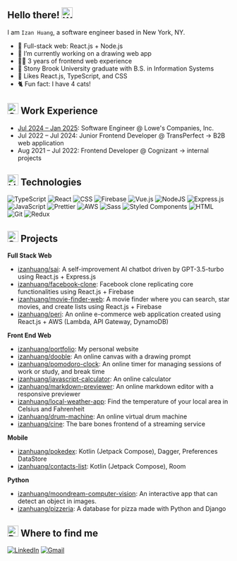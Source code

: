 ## Hello there! <img src="https://raw.githubusercontent.com/Tarikul-Islam-Anik/Animated-Fluent-Emojis/master/Emojis/Hand%20gestures/Waving%20Hand%20Light%20Skin%20Tone.png" alt="Waving Hand Light Skin Tone" width="25" height="25" />
I am `Izan Huang`, a software engineer based in New York, NY.

- 🌱 Full-stack web: React.js + Node.js
- 🔭 I’m currently working on a drawing web app
- 👩‍💻 3 years of frontend web experience
- 🏫 Stony Brook University graduate with B.S. in Information Systems
- 💜 Likes React.js, TypeScript, and CSS
- 🐈 Fun fact: I have 4 cats!

## <img src="https://raw.githubusercontent.com/Tarikul-Islam-Anik/Animated-Fluent-Emojis/master/Emojis/Travel%20and%20places/Office%20Building.png" alt="Office Building" width="25" height="25" /> Work Experience
- [Jul 2024 – Jan 2025](https://www.lowes.com/): Software Engineer @ Lowe's Companies, Inc.
- Jul 2022 – Jul 2024: Junior Frontend Developer @ TransPerfect -> B2B web application
- Aug 2021 – Jul 2022: Frontend Developer @ Cognizant -> internal projects

## <img src="https://raw.githubusercontent.com/Tarikul-Islam-Anik/Animated-Fluent-Emojis/master/Emojis/Smilies/Light%20Blue%20Heart.png" alt="Light Blue Heart" width="25" height="25" /> Technologies
![TypeScript](https://img.shields.io/badge/TypeScript-3178C6?logo=typescript&logoColor=fff)
![React](https://img.shields.io/badge/React-3178C6.svg?logo=react&logoColor=fff)
![CSS](https://img.shields.io/badge/CSS-1572B6?logo=css3&logoColor=fff)
![Firebase](https://img.shields.io/badge/Firebase-039BE5?logo=Firebase&logoColor=fff)
![Vue.js](https://img.shields.io/badge/Vue.js-4FC08D?logo=vuedotjs&logoColor=fff)
![NodeJS](https://img.shields.io/badge/Node.js-6DA55F?logo=node.js&logoColor=fff)
![Express.js](https://img.shields.io/badge/Express.js-6DA55F.svg?logo=express&logoColor=fff)
![JavaScript](https://img.shields.io/badge/JavaScript-yellow?logo=javascript&logoColor=fff)
![Prettier](https://img.shields.io/badge/Prettier-%23F7A41D?&logo=prettier&logoColor=white)
![AWS](https://img.shields.io/badge/AWS-%23FF9900.svg?logo=amazon-aws&logoColor=white)
![Sass](https://img.shields.io/badge/Sass-C69?logo=sass&logoColor=fff)
![Styled Components](https://img.shields.io/badge/Styled_Components-DB7093?logo=styledcomponents&logoColor=fff)
![HTML](https://img.shields.io/badge/HTML-%23E34F26.svg?logo=html5&logoColor=fff)
![Git](https://img.shields.io/badge/Git-F05032?logo=git&logoColor=fff)
![Redux](https://img.shields.io/badge/Redux-%23593d88.svg?logo=redux&logoColor=fff)
<!--- (![React Native](https://img.shields.io/badge/React_Native-%2320232a.svg?logo=react&logoColor=fff)) --->

## <img src="https://raw.githubusercontent.com/Tarikul-Islam-Anik/Animated-Fluent-Emojis/master/Emojis/Travel%20and%20places/Star.png" alt="Star" width="25" height="25" /> Projects
**Full Stack Web**
 - [izanhuang/sai](https://github.com/izanhuang/sai): A self-improvement AI chatbot driven by GPT-3.5-turbo using React.js + Express.js
 - [izanhuang/facebook-clone](https://github.com/izanhuang/facebook-clone): Facebook clone replicating core functionalities using React.js + Firebase
 - [izanhuang/movie-finder-web](https://github.com/izanhuang/movie-finder-web): A movie finder where you can search, star movies, and create lists using React.js + Firebase
 - [izanhuang/peri](https://github.com/izanhuang/peri): An online e-commerce web application created using React.js + AWS (Lambda, API Gateway, DynamoDB)

**Front End Web**
 - [izanhuang/portfolio](https://github.com/izanhuang/portfolio): My personal website
 - [izanhuang/dooble](https://github.com/izanhuang/dooble): An online canvas with a drawing prompt
 - [izanhuang/pomodoro-clock](https://github.com/izanhuang/pomodoro-clock): An online timer for managing sessions of work or study, and break time
 - [izanhuang/javascript-calculator](https://github.com/izanhuang/javascript-calculator): An online calculator
 - [izanhuang/markdown-previewer](https://github.com/izanhuang/markdown-previewer): An online markdown editor with a responsive previewer
 - [izanhuang/local-weather-app](https://github.com/izanhuang/local-weather-app): Find the temperature of your local area in Celsius and Fahrenheit
 - [izanhuang/drum-machine](https://github.com/izanhuang/drum-machine): An online virtual drum machine
 - [izanhuang/cine](https://github.com/izanhuang/cine): The bare bones frontend of a streaming service

**Mobile**
 - [izanhuang/pokedex](https://github.com/izanhuang/pokedex): Kotlin (Jetpack Compose), Dagger, Preferences DataStore
 - [izanhuang/contacts-list](https://github.com/izanhuang/ContactsList): Kotlin (Jetpack Compose), Room

**Python**
- [izanhuang/moondream-computer-vision](https://github.com/izanhuang/moondream-computer-vision): An interactive app that can detect an object in images.
- [izanhuang/pizzeria](https://github.com/izanhuang/pizzeria): A database for pizza made with Python and Django

## <img src="https://raw.githubusercontent.com/Tarikul-Islam-Anik/Animated-Fluent-Emojis/master/Emojis/Hand%20gestures/Backhand%20Index%20Pointing%20Down%20Light%20Skin%20Tone.png" alt="Backhand Index Pointing Down Light Skin Tone" width="25" height="25" /> Where to find me
[<img alt="LinkedIn" src="https://img.shields.io/badge/in/izanhuang-0077B5?style=flat&logo=linkedin&logoColor=white"/>](https://www.linkedin.com/in/izanhuang/)
[<img alt="Gmail" src="https://img.shields.io/badge/huang.izan@gmail.com-D14836?style=flat&logo=gmail&logoColor=white" />](mailto:huang.izan@gmail.com)

<!--
**izanhuang/izanhuang** is a ✨ _special_ ✨ repository because its `README.md` (this file) appears on your GitHub profile.

Here are some ideas to get you started:

- 🔭 I’m currently working on ...
- 🌱 I’m currently learning ...
- 👯 I’m looking to collaborate on ...
- 🤔 I’m looking for help with ...
- 💬 Ask me about ...
- 📫 How to reach me: ...
- 😄 Pronouns: ...
- ⚡ Fun fact: ...

https://github.com/alexandresanlim/Badges4-README.md-Profile
https://github.com/Ileriayo/markdown-badges
https://github.com/Anmol-Baranwal/Cool-GIFs-For-GitHub?tab=readme-ov-file#--gifs-for-readme--
https://animated-fluent-emoji.vercel.app/
-->
